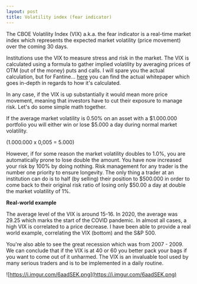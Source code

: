 ```yaml
---
layout: post
title: Volatility index (fear indicator)
---
```


The CBOE Volatility Index (VIX) a.k.a. the fear indicator is a real-time market index which represents the expected market volatility (price movement) over the coming 30 days.

Institutions use the VIX to measure stress and risk in the market. The VIX is calculated using a formula to gather implied volatility by averaging prices of OTM (out of the money) puts and calls. I will spare you the actual calculation, but for Fantine... [here](https://cdn.cboe.com/resources/futures/vixwhite.pdf) you can find the actual whitepaper which goes in-depth in regards to how it's calculated. 



In any case, if the VIX is up substantially it would mean more price movement, meaning that investors have to cut their exposure to manage risk. Let's do some simple math together.

If the average market volatility is 0.50% on an asset with a $1.000.000 portfolio you will either win or lose $5.000 a day during normal market volatility.

(1.000.000 x 0,005 = 5.000)⠀

However, if for some reason the market volatility doubles to 1.0%, you are automatically prone to lose double the amount. You have now increased your risk by 100% by doing nothing. Risk management for any trader is the number one priority to ensure longevity. The only thing a trader at an institution can do is to half (by selling) their position to $500.000 in order to come back to their original risk ratio of losing only $50.00 a day at double the market volatility of 1%.



**Real-world example**

The average level of the VIX is around 15-16. In 2020, the average was 29.25 which marks the start of the COVID pandemic. In almost all cases, a high VIX is correlated to a price decrease. I have been able to provide a real world example, correlating the VIX (bottom) and the S&P 500.

You're also able to see the great recession which was from 2007 - 2009. We can conclude that if the VIX is at 40 or 60 you better pack your bags if you want to come out of it unharmed. The VIX is an invaluable tool used by many serious traders and is to be implemented in a daily routine.

![https://i.imgur.com/6aadSEK.png](https://i.imgur.com/6aadSEK.png)




